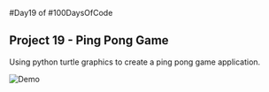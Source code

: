 #Day19 of #100DaysOfCode


## Project 19 - Ping Pong Game
Using python turtle graphics to create a ping pong game application.

![Demo](https://github.com/A3AJAGBE/Ping-Pong-Game/blob/main/ping-pong-game.gif)
